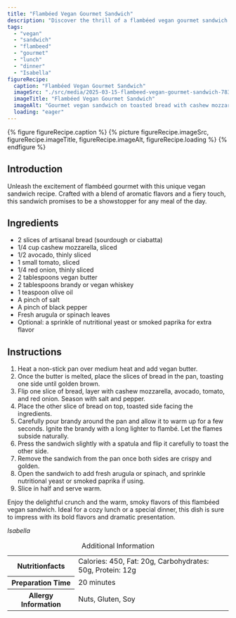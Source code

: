 ```yaml
---
title: "Flambéed Vegan Gourmet Sandwich"
description: "Discover the thrill of a flambéed vegan gourmet sandwich with this must-try recipe featuring cashew mozzarella, fresh vegetables, and a dramatic flambé finish."
tags:
  - "vegan"
  - "sandwich"
  - "flambeed"
  - "gourmet"
  - "lunch"
  - "dinner"
  - "Isabella"
figureRecipe: 
  caption: "Flambéed Vegan Gourmet Sandwich"
  imageSrc: "./src/media/2025-03-15-flambeed-vegan-gourmet-sandwich-7833.png"
  imageTitle: "Flambéed Vegan Gourmet Sandwich"
  imageAlt: "Gourmet vegan sandwich on toasted bread with cashew mozzarella, avocado, tomato, and flambéed edges, on a minimalist table."
  loading: "eager"
---
```


{% figure figureRecipe.caption %}
{% picture figureRecipe.imageSrc, figureRecipe.imageTitle, figureRecipe.imageAlt, figureRecipe.loading %}
{% endfigure %}

## Introduction

Unleash the excitement of flambéed gourmet with this unique vegan sandwich recipe. Crafted with a blend of aromatic flavors and a fiery touch, this sandwich promises to be a showstopper for any meal of the day.

## Ingredients

- 2 slices of artisanal bread (sourdough or ciabatta)
- 1/4 cup cashew mozzarella, sliced
- 1/2 avocado, thinly sliced
- 1 small tomato, sliced
- 1/4 red onion, thinly sliced
- 2 tablespoons vegan butter
- 2 tablespoons brandy or vegan whiskey
- 1 teaspoon olive oil
- A pinch of salt
- A pinch of black pepper
- Fresh arugula or spinach leaves
- Optional: a sprinkle of nutritional yeast or smoked paprika for extra flavor

## Instructions

1. Heat a non-stick pan over medium heat and add vegan butter.
2. Once the butter is melted, place the slices of bread in the pan, toasting one side until golden brown.
3. Flip one slice of bread, layer with cashew mozzarella, avocado, tomato, and red onion. Season with salt and pepper.
4. Place the other slice of bread on top, toasted side facing the ingredients.
5. Carefully pour brandy around the pan and allow it to warm up for a few seconds. Ignite the brandy with a long lighter to flambé. Let the flames subside naturally.
6. Press the sandwich slightly with a spatula and flip it carefully to toast the other side.
7. Remove the sandwich from the pan once both sides are crispy and golden.
8. Open the sandwich to add fresh arugula or spinach, and sprinkle nutritional yeast or smoked paprika if using.
9. Slice in half and serve warm.

Enjoy the delightful crunch and the warm, smoky flavors of this flambéed vegan sandwich. Ideal for a cozy lunch or a special dinner, this dish is sure to impress with its bold flavors and dramatic presentation.

*Isabella*

<table><caption class='sr-only'>Additional Information</caption><tr><th>Nutritionfacts</th><td>Calories: 450, Fat: 20g, Carbohydrates: 50g, Protein: 12g&nbsp;</td></tr><tr><th>Preparation Time</th><td>20 minutes&nbsp;</td></tr><tr><th>Allergy Information</th><td>Nuts, Gluten, Soy&nbsp;</td></tr></table>


